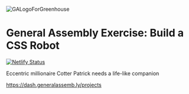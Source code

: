 ![GALogoForGreenhouse](https://user-images.githubusercontent.com/55994508/91800953-9f448380-ebef-11ea-8ec1-fc131ca3cece.png)

# General Assembly Exercise: Build a CSS Robot

[![Netlify Status](https://api.netlify.com/api/v1/badges/7a03c8c1-b496-4e20-9232-dc2563dcc178/deploy-status)](https://app.netlify.com/sites/ga-build-a-css-robot/deploys)

Eccentric millionaire Cotter Patrick needs a life-like companion

https://dash.generalassemb.ly/projects

